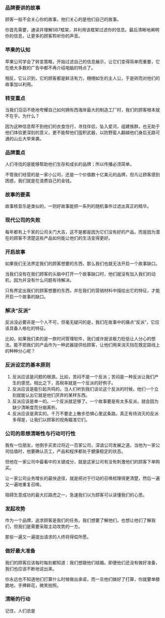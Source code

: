 ### 品牌要讲的故事

顾客一般不会关心你的故事，他们关心的是他们自己的故事。

你首先需要，通读并理解SB7框架，并利用该框架过滤你的信息。最后清晰地阐明你的信息，让更多的顾客聆听你的声音。

### 苹果的认知

苹果公司学会了转变策略，开始过滤自己的信息展示，让它们变得简单而重要，它在绝大多数的广告中都不再介绍电脑的特点了。

相反，它认识到，它的顾客都是鲜活有力，栩栩如生的主人公，于是转而对他们的故事加以利用。

### 转变重点

当我们滔滔不绝地夸耀自己如何拥有西海岸最大的制造工厂时，我们的顾客根本就不在乎。为什么？

因为这种信息帮不到他们的衣食住行，寻找伴侣，坠入爱河，组建族群，也无助于他们体验更深刻的意义，更不能帮他们囤积武器，以防野蛮人翻越他们身后无路可通的山丘大举来袭。

### 品牌重点

人们寻找的是能够帮助他们生存和成长的品牌；所以传播必须简单。

不管我们经营的是一家小公司，还是一个价值数十亿美元的品牌，但凡让顾客感到困惑，我们就是在浪费自己的金钱。

### 故事的要素

故事核音乐是类似的，一则好故事能把一系列的随机事件过滤出真正的精华。

### 现代公司的失败

每年都有上千家的公司关门大吉，这不是都是因为它们没有好的产品，而是因为潜在的顾客不清楚这些产品如何能让他们的生活变得更好。

### 开启故事

如果我们无法界定我们的顾客想要的东西，那么我们也就无法开启一个故事缺口。

当我们没有在我们顾客的头脑中打开一个故事缺口时，他们就没有加入我们的动机，因为并没有什么问题有待解决。

只有界定出我们的顾客想要的东西，并在我们的营销材料中描绘出它的特征，才能开启一个故事的缺口。

### 解决“反派”

反派没必要非是一个人不可，但毫无疑问的是，我们在故事中的痛点“反派”，它应该具备人格化的特征。

比如，如果我们卖的是一款时间管理软件，我们或许就该极力贬低让人分心的想法。能不把我们的产品作为一种武器提供给顾客，让他们用来消灭挡在既定路线上的种种分心呢？

### 反派设定的基本原则

1. 反派应该是问题的根源。比如，苦闷不是一个反派；苦闷是一种反派让我们产生的感觉。相比之下，高税率就是一个反派的好例子。
2. 反派应该是能引起共鸣的。当人们听到我们谈论这个反派的时候，他们一个立刻就能认出它就是他们厌弃的某样东西。
3. 反派应该是单一的。一个反派就足够了。一个故事要是有太多反派，就会因为缺少清晰度而分崩离析。
4. 反派应该是真实的。千万不要走上散步恐惧心里这条路。真正有待消灭的反派多得是，让我们以顾客的视角瞄准它们。

### 公司的思想清晰性与行动可行性

我有一位朋友，他倒手买卖过将近一百家公司，深谙公司发展之道。当他为一家公司估值时，他要确认员工，产品和程序都处于健康稳定的状态。

但他在一家公司中最看中的关键成分，就是这家公司有没有刺激他们的顾客下单购买。

让一家公司业务增长的最快途径，就是把对于行动的召唤梳理得更清楚，然后一遍又一遍地重复召唤。

阻碍生意成功的最大拦路虎之一，急速我们以为顾客可以读懂我们的心思。

### 发起攻势

作为一个品牌，追求顾客是我们的任务。我们想要了解他们，也想让他们了解我们，但我们是需要采取主动攻势的一方。

那些一遍又一遍提出请求的人终将得偿所愿。

### 做好最大准备

我们的顾客应该每时每刻都知道：我们想跟他们结婚。即便他们还没有做好准备，我们也应该不断地说出来。

你永远也不知道他们打算什么时候做出承诺，而一旦他们做好了打算，你就要单膝跪地，手捧鲜花，微笑拍照。

### 清晰的行动

记住，人们总是
